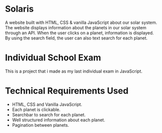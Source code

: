 # Solaris
A website built with HTML, CSS & vanilla JavaScript about our solar system. The website displays information about the planets in our solar system through an API. When the user clicks on a planet, information is displayed. By using the search field, the user can also text search for each planet.

# Individual School Exam
This is a project that i made as my last individual exam in JavaScript. 

# Technical Requirements Used
- HTML, CSS and Vanilla JavaScript.
- Each planet is clickable.
- Searchbar to search for each planet.
- Well structured information about each planet.
- Pagination between planets.
